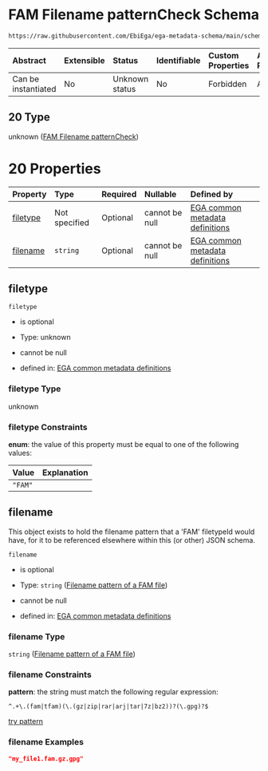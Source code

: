 # FAM Filename patternCheck Schema

```txt
https://raw.githubusercontent.com/EbiEga/ega-metadata-schema/main/schemas/EGA.common-definitions.json#/definitions/filenameFiletypePatternCheck/anyOf/20
```



| Abstract            | Extensible | Status         | Identifiable | Custom Properties | Additional Properties | Access Restrictions | Defined In                                                                                           |
| :------------------ | :--------- | :------------- | :----------- | :---------------- | :-------------------- | :------------------ | :--------------------------------------------------------------------------------------------------- |
| Can be instantiated | No         | Unknown status | No           | Forbidden         | Allowed               | none                | [EGA.common-definitions.json\*](../../../schemas/EGA.common-definitions.json "open original schema") |

## 20 Type

unknown ([FAM Filename patternCheck](ega-4-definitions-check-filetype-checks-based-on-its-filename-anyof-fam-filename-patterncheck.md))

# 20 Properties

| Property              | Type          | Required | Nullable       | Defined by                                                                                                                                                                                                                                                                                                                                                   |
| :-------------------- | :------------ | :------- | :------------- | :----------------------------------------------------------------------------------------------------------------------------------------------------------------------------------------------------------------------------------------------------------------------------------------------------------------------------------------------------------- |
| [filetype](#filetype) | Not specified | Optional | cannot be null | [EGA common metadata definitions](ega-4-definitions-check-filetype-checks-based-on-its-filename-anyof-fam-filename-patterncheck-properties-filetype.md "https://raw.githubusercontent.com/EbiEga/ega-metadata-schema/main/schemas/EGA.common-definitions.json#/definitions/filenameFiletypePatternCheck/anyOf/20/properties/filetype")                       |
| [filename](#filename) | `string`      | Optional | cannot be null | [EGA common metadata definitions](ega-4-definitions-check-filetype-checks-based-on-its-filename-anyof-fam-filename-patterncheck-properties-filename-pattern-of-a-fam-file.md "https://raw.githubusercontent.com/EbiEga/ega-metadata-schema/main/schemas/EGA.common-definitions.json#/definitions/filenameFiletypePatternCheck/anyOf/20/properties/filename") |

## filetype



`filetype`

*   is optional

*   Type: unknown

*   cannot be null

*   defined in: [EGA common metadata definitions](ega-4-definitions-check-filetype-checks-based-on-its-filename-anyof-fam-filename-patterncheck-properties-filetype.md "https://raw.githubusercontent.com/EbiEga/ega-metadata-schema/main/schemas/EGA.common-definitions.json#/definitions/filenameFiletypePatternCheck/anyOf/20/properties/filetype")

### filetype Type

unknown

### filetype Constraints

**enum**: the value of this property must be equal to one of the following values:

| Value   | Explanation |
| :------ | :---------- |
| `"FAM"` |             |

## filename

This object exists to hold the filename pattern that a 'FAM' filetypeId would have, for it to be referenced elsewhere within this (or other) JSON schema.

`filename`

*   is optional

*   Type: `string` ([Filename pattern of a FAM file](ega-4-definitions-check-filetype-checks-based-on-its-filename-anyof-fam-filename-patterncheck-properties-filename-pattern-of-a-fam-file.md))

*   cannot be null

*   defined in: [EGA common metadata definitions](ega-4-definitions-check-filetype-checks-based-on-its-filename-anyof-fam-filename-patterncheck-properties-filename-pattern-of-a-fam-file.md "https://raw.githubusercontent.com/EbiEga/ega-metadata-schema/main/schemas/EGA.common-definitions.json#/definitions/filenameFiletypePatternCheck/anyOf/20/properties/filename")

### filename Type

`string` ([Filename pattern of a FAM file](ega-4-definitions-check-filetype-checks-based-on-its-filename-anyof-fam-filename-patterncheck-properties-filename-pattern-of-a-fam-file.md))

### filename Constraints

**pattern**: the string must match the following regular expression:&#x20;

```regexp
^.+\.(fam|tfam)(\.(gz|zip|rar|arj|tar|7z|bz2))?(\.gpg)?$
```

[try pattern](https://regexr.com/?expression=%5E.%2B%5C.\(fam%7Ctfam\)\(%5C.\(gz%7Czip%7Crar%7Carj%7Ctar%7C7z%7Cbz2\)\)%3F\(%5C.gpg\)%3F%24 "try regular expression with regexr.com")

### filename Examples

```json
"my_file1.fam.gz.gpg"
```

